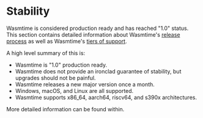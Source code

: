 # Stability

Wasmtime is considered production ready and has reached "1.0" status. This
section contains detailed information about Wasmtime's [release
process](./stability-release.md) as well as Wasmtime's [tiers of
support](./stability-tiers.md).

A high level summary of this is:

* Wasmtime is "1.0" production ready.
* Wasmtime does not provide an ironclad guarantee of stability, but upgrades
  should not be painful.
* Wasmtime releases a new major version once a month.
* Windows, macOS, and Linux are all supported.
* Wasmtime supports x86\_64, aarch64, riscv64, and s390x architectures.

More detailed information can be found within.

